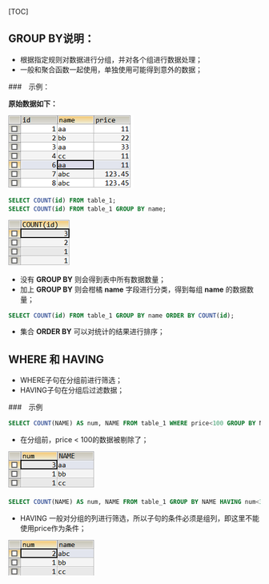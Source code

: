 [TOC]

## GROUP BY说明：

- 根据指定规则对数据进行分组，并对各个组进行数据处理；
- 一般和聚合函数一起使用，单独使用可能得到意外的数据；

###　示例：

**原始数据如下：**

![1559095772302](1559095772302.png)

```sql
SELECT COUNT(id) FROM table_1;
SELECT COUNT(id) FROM table_1 GROUP BY name;
```

![1559095826733](1559095826733.png)

- 没有 **GROUP BY** 则会得到表中所有数据数量；
- 加上 **GROUP BY** 则会柑橘 **name** 字段进行分类，得到每组 **name** 的数据数量；

```sql
SELECT COUNT(id) FROM table_1 GROUP BY name ORDER BY COUNT(id);
```

- 集合 **ORDER BY** 可以对统计的结果进行排序；

## WHERE 和 HAVING

- WHERE子句在分组前进行筛选；
- HAVING子句在分组后过滤数据；

###　示例

```sql
SELECT COUNT(NAME) AS num, NAME FROM table_1 WHERE price<100 GROUP BY NAME;
```

- 在分组前，price < 100的数据被剔除了；

![1559096822703](1559096822703.png)

```sql
SELECT COUNT(NAME) AS num, NAME FROM table_1 GROUP BY NAME HAVING num<3;
```

- HAVING 一般对分组的列进行筛选，所以子句的条件必须是组列，即这里不能使用price作为条件；

![1559096561418](1559096561418.png)


